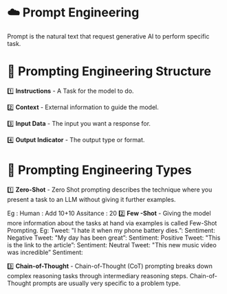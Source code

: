 # ☁️ **Prompt Engineering**  
Prompt is the natural text that request generative AI to perform specific task.

# 🚀 **Prompting Engineering Structure**

1️⃣ **Instructions** - A Task for the model to do.

2️⃣ **Context** - External information to guide the model.

3️⃣ **Input Data** - The input you want a response for.

4️⃣ **Output Indicator** -  The output type or format.

# 🚀 **Prompting Engineering Types**

1️⃣ **Zero-Shot** - Zero Shot prompting describes the technique where you present a task to an LLM without giving it further examples.

Eg : 
Human : Add 10+10
Assitance : 20
2️⃣ **Few -Shot** - Giving the model more information about the tasks at hand via examples is called Few-Shot Prompting.
Eg:
Tweet: "I hate it when my phone battery dies.”: Sentiment: Negative
Tweet: "My day has been great”: Sentiment: Positive
Tweet: "This is the link to the article”: Sentiment: Neutral
Tweet: "This new music video was incredible” Sentiment:

3️⃣ **Chain-of-Thought** - Chain-of-Thought (CoT) prompting breaks down complex reasoning tasks through intermediary reasoning steps. Chain-of-Thought prompts are usually very specific to a problem type. 

